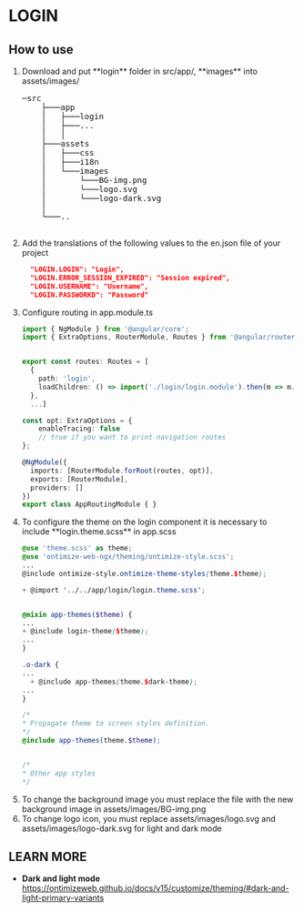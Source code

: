 # LOGIN

## How to use
<ol>
<li>Download and put **login** folder in src/app/, **images** into assets/images/   </li>
<pre>
─src
    ├───app
    │   ├───login
    │   ├───...
    │   │
    ├───assets
    │   ├───css
    │   ├───i18n
    │   └───images
    │       └───BG-img.png
    │       └───logo.svg
    │       └───logo-dark.svg
    │
    └───..


</pre>

<li>Add the translations of the following values ​​to the en.json file of your project</li>

```json
  "LOGIN.LOGIN": "Login",
  "LOGIN.ERROR_SESSION_EXPIRED": "Session expired",
  "LOGIN.USERNAME": "Username",
  "LOGIN.PASSWORKD": "Password"
```

<li>Configure routing in app.module.ts</li>

```ts
import { NgModule } from '@angular/core';
import { ExtraOptions, RouterModule, Routes } from '@angular/router';


export const routes: Routes = [
  {
    path: 'login',
    loadChildren: () => import('./login/login.module').then(m => m.LoginModule)
  },
  ...]

const opt: ExtraOptions = {
    enableTracing: false
    // true if you want to print navigation routes
};

@NgModule({
  imports: [RouterModule.forRoot(routes, opt)],
  exports: [RouterModule],
  providers: []
})
export class AppRoutingModule { }

```

<li>To configure the theme on the login component it is necessary to include **login.theme.scss** in app.scss</li>

```app.scss
@use 'theme.scss' as theme;
@use 'ontimize-web-ngx/theming/ontimize-style.scss';
...
@include ontimize-style.ontimize-theme-styles(theme.$theme);

+ @import '../../app/login/login.theme.scss';


@mixin app-themes($theme) {
...
+ @include login-theme($theme);
...
}

.o-dark {
...
  + @include app-themes(theme.$dark-theme);
...
}

/*
* Propagate theme to screen styles definition.
*/
@include app-themes(theme.$theme);


/*
* Other app styles
*/

```

<li>To change the background image you must replace the file with the new background image in assets/images/BG-img.png</li>

<li>To change logo icon, you must replace assets/images/logo.svg and assets/images/logo-dark.svg for light and dark mode</li>
</ol>

## LEARN MORE
* **Dark and light mode** https://ontimizeweb.github.io/docs/v15/customize/theming/#dark-and-light-primary-variants

